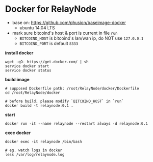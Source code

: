 Docker for RelayNode
=======================
* base on: https://github.com/phusion/baseimage-docker
  * ubuntu 14.04 LTS
* mark sure bitcoind's host & port is current in file `run`
  * `BITCOIND_HOST` is bitcoind's lan/wan ip, do NOT use `127.0.0.1`
  * `BITCOIND_PORT` is default `8333`

**install docker**

```
wget -qO- https://get.docker.com/ | sh
service docker start
service docker status
```

**build image**

```
# supposed Dockerfile path: /root/RelayNode/docker/Dockerfile
cd /root/RelayNode/docker

# before build, please modify `BITCOIND_HOST` in `run`
docker build -t relaynode:0.1 .
```

**start**

```
docker run -it --name relaynode --restart always -d relaynode:0.1
```

**exec docker**

```
docker exec -it relaynode /bin/bash

# eg. watch logs in docker
less /var/log/relaynode.log
```